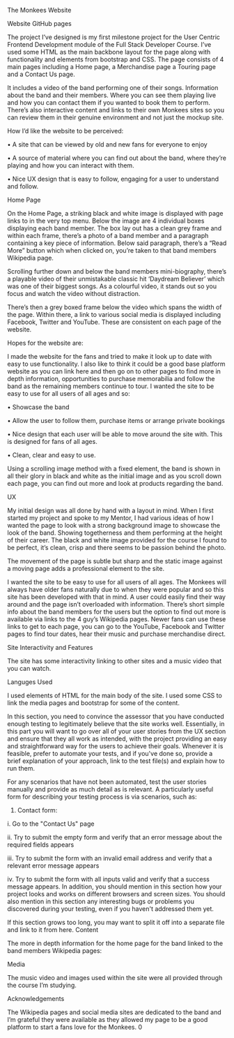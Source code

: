 The Monkees Website

Website GitHub pages

The project I’ve designed is my first milestone project for the User Centric Frontend Development module of the Full Stack Developer Course. I’ve used some HTML as the main backbone layout for the page along with functionality and elements from bootstrap and CSS. The page consists of 4 main pages including a Home page, a Merchandise page a Touring page and a Contact Us page.

It includes a video of the band performing one of their songs. Information about the band and their members. Where you can see them playing live and how you can contact them if you wanted to book them to perform. There’s also interactive content and links to their own Monkees sites so you can review them in their genuine environment and not just the mockup site.

How I’d like the website to be perceived:

•	A site that can be viewed by old and new fans for everyone to enjoy

•	A source of material where you can find out about the band, where they’re playing and how you can interact with them.

•	Nice UX design that is easy to follow, engaging for a user to understand and follow. 

Home Page

On the Home Page, a striking black and white image is displayed with page links to in the very top menu. Below the image are 4 individual boxes displaying each band member. The box lay out has a clean grey frame and within each frame, there’s a photo of a band member and a paragraph containing a key piece of information. Below said paragraph, there’s a “Read More” button which when clicked on, you’re taken to that band members Wikipedia page.

Scrolling further down and below the band members mini-biography, there’s a playable video of their unmistakable classic hit ‘Daydream Believer’ which was one of their biggest songs. As a colourful video, it stands out so you focus and watch the video without distraction.

There’s then a grey boxed frame below the video which spans the width of the page. Within there, a link to various social media is displayed including Facebook, Twitter and YouTube. These are consistent on each page of the website.

Hopes for the website are:

I made the website for the fans and tried to make it look up to date with easy to use functionality. I also like to think it could be a good base platform website as you can link here and then go on to other pages to find more in depth information, opportunities to purchase memorabilia and follow the band as the remaining members continue to tour. I wanted the site to be easy to use for all users of all ages and so:

•	Showcase the band 

•	Allow the user to follow them, purchase items or arrange private bookings

•	Nice design that each user will be able to move around the site with. This is designed for fans of all ages.

•	Clean, clear and easy to use.


Using a scrolling image method with a fixed element, the band is shown in all their glory in black and white as the initial image and as you scroll down each page, you can find out more and look at products regarding the band.

UX

My initial design was all done by hand with a layout in mind. When I first started my project and spoke to my Mentor, I had various ideas of how I wanted the page to look with a strong background image to showcase the look of the band. Showing togetherness and them performing at the height of their career. The black and white image provided for the course I found to be perfect, it’s clean, crisp and there seems to be passion behind the photo. 

The movement of the page is subtle but sharp and the static image against a moving page adds a professional element to the site. 

I wanted the site to be easy to use for all users of all ages. The Monkees will always have older fans naturally due to when they were popular and so this site has been developed with that in mind. A user could easily find their way around and the page isn’t overloaded with information. There’s short simple info about the band members for the users but the option to find out more is available via links to the 4 guy’s Wikipedia pages. Newer fans can use these links to get to each page, you can go to the YouTube, Facebook and Twitter pages to find tour dates, hear their music and purchase merchandise direct.

Site Interactivity and Features

The site has some interactivity linking to other sites and a music video that you can watch.

Languges Used

I used elements of HTML for the main body of the site. I used some CSS to link the media pages and bootstrap for some of the content.

In this section, you need to convince the assessor that you have conducted enough testing to legitimately believe that the site works well. Essentially, in this part you will want to go over all of your user stories from the UX section and ensure that they all work as intended, with the project providing an easy and straightforward way for the users to achieve their goals.
Whenever it is feasible, prefer to automate your tests, and if you've done so, provide a brief explanation of your approach, link to the test file(s) and explain how to run them.

For any scenarios that have not been automated, test the user stories manually and provide as much detail as is relevant. A particularly useful form for describing your testing process is via scenarios, such as:

1.	Contact form:

i.	Go to the "Contact Us" page

ii.	Try to submit the empty form and verify that an error message about the required fields appears

iii.	Try to submit the form with an invalid email address and verify that a relevant error message appears

iv.	Try to submit the form with all inputs valid and verify that a success message appears.
In addition, you should mention in this section how your project looks and works on different browsers and screen sizes.
You should also mention in this section any interesting bugs or problems you discovered during your testing, even if you haven't addressed them yet.

If this section grows too long, you may want to split it off into a separate file and link to it from here.
Content

The more in depth information for the home page for the band linked to the band members Wikipedia pages:

Media

The music video and images used within the site were all provided through the course I’m studying.

Acknowledgements

The Wikipedia pages and social media sites are dedicated to the band and I’m grateful they were available as they allowed my page to be a good platform to start a fans love for the Monkees.
0
